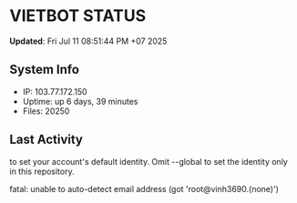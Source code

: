 # VIETBOT STATUS
**Updated**: Fri Jul 11 08:51:44 PM +07 2025

## System Info
- IP: 103.77.172.150
- Uptime: up 6 days, 39 minutes
- Files: 20250

## Last Activity

to set your account's default identity.
Omit --global to set the identity only in this repository.

fatal: unable to auto-detect email address (got 'root@vinh3690.(none)')
